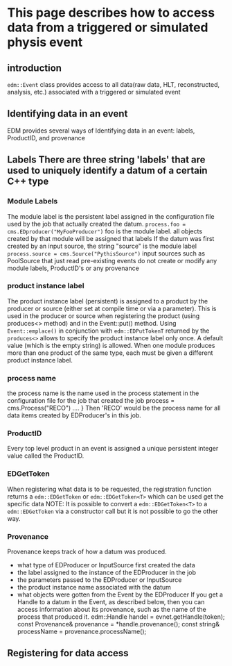 # This page describes how to access data from a triggered or simulated physis event

## introduction
`edm::Event` class provides access to all data(raw data, HLT, reconstructed, analysis, etc.) associated with a triggered or simulated event

## Identifying data in an event
EDM provides several ways of Identifying data in an event: labels, ProductID, and provenance

## Labels There are three string 'labels' that are used to uniquely identify a datum of a certain C++ type
### Module Labels
The module label is the persistent label assigned in the configuration file used by the job that actually created the datum.
`process.foo = cms.EDproducer("MyFooProducer")`
foo is the module label. all objects created by that module will be assigned that labels
If the datum was first created by an input source, the string "source" is the module label
`process.source = cms.Source("PythisSource")`
input sources such as PoolSource that just read pre-existing events do not create or modify any module labels, ProductID's or any provenance
### product instance label
The product instance label (persistent) is assigned to a product by the producer or source (either set at compile time or via a parameter). This is used in the producer or source when registering the product (using produces<> method) and in the Event::put() method. Using `Event::emplace()` in conjunction with `edm::EDPutTokenT` returned by the `produces<>` allows to specify the product instance label only once. A default value (which is the empty string) is allowed. When one module produces more than one product of the same type, each must be given a different product instance label.
### process name
the process name is the name used in the process statement in the configuration file for the job that created the job
  process = cms.Process("RECO")
  ....
  }
Then 'RECO' would be the process name for all data items created by EDProducer's in this job.
### ProductID
Every top level product in an event is assigned a unique persistent integer value called the ProductID.
### EDGetToken
When registering what data is to be requested, the registration function returns a `edm::EDGetToken` or `edm::EDGetToken<T>` which can be used get the specific data
NOTE: It is possible to convert a `edm::EDGetToken<T>` to a `edm::EDGetToken` via a constructor call but it is not possible to go the other way.
### Provenance
Provenance keeps track of how a datum was produced.
* what type of EDProducer or InputSource first created the data
* the label assigned to the instance of the EDProducer in the job
* the parameters passed to the EDProducer or InputSource
* the product instance name associated with the datum
* what objects were gotten from the Event by the EDProducer
If you get a Handle to a datum in the Event, as described below, then you can access information about its provenance, such as the name of the process that produced it.
  edm::Handle<T> handel = evnet.getHandle(token);
  const Provenance& provenance = *handle.provenance();
  const string& processName = provenance.processName();

## Registering for data access
